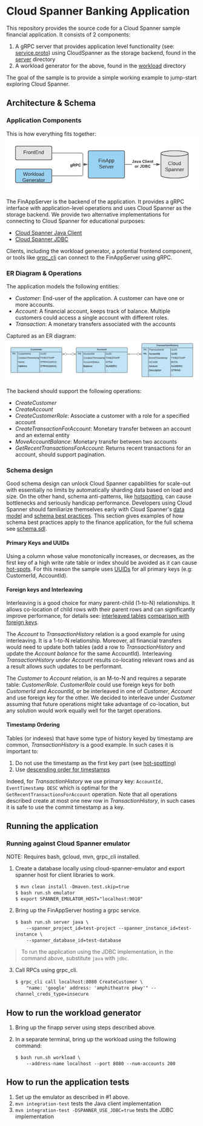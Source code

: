 # Cloud Spanner Banking Application

This repository provides the source code for a Cloud Spanner sample financial
application. It consists of 2 components:
1. A gRPC server that provides application level functionality
  (see: [service.proto](server/src/main/proto/service.proto)) using CloudSpanner
  as the storage backend, found in the [server](server) directory
2. A workload generator for the above, found in the [workload](workload) directory

The goal of the sample is to provide a simple working example to jump-start
exploring Cloud Spanner.

## Architecture & Schema

### Application Components
This is how everything fits together:
![FinAppConnect.png](images/FinAppConnect.png)

The FinAppServer is the backend of the application. It provides a gRPC interface
with application-level operations and uses Cloud Spanner as the storage backend.
We provide two alternative implementations for connecting to Cloud Spanner for
educational purposes:
- [Cloud Spanner Java Client](https://github.com/googleapis/java-spanner)
- [Cloud Spanner JDBC](https://github.com/googleapis/java-spanner-jdbc)

Clients, including the workload generator, a potential frontend component, or
tools like [grpc_cli](https://github.com/grpc/grpc/blob/master/doc/command_line_tool.md)
can connect to the FinAppServer using gRPC.

### ER Diagram & Operations

The application models the following entities:
- *Customer*: End-user of the application. A customer can have one or more
  accounts.
- *Account*: A financial account, keeps track of balance. Multiple customers
  could access a single account with different roles.
- *Transaction*: A monetary transfers associated with the accounts

Captured as an ER diagram:
![FinAppERD.png](images/FinAppERD.png)

The backend should support the following operations:
- *CreateCustomer*
- *CreateAccount*
- *CreateCustomerRole*: Associate a customer with a role for a specified
  account
- *CreateTransactionForAccount*: Monetary transfer between an account and an
  external entity
- *MoveAccountBalance*: Monetary transfer between two accounts
- *GetRecentTransactionsForAccount*: Returns recent transactions for an account,
  should support pagination.

### Schema design
Good schema design can unlock Cloud Spanner capabilities for scale-out with
essentially no limits by automatically sharding data based on load and size.
On the other hand, schema anti-patterns, like
[hotspotting](https://cloud.google.com/spanner/docs/schema-design#primary-key-prevent-hotspots),
can cause bottlenecks and seriously handicap performance. Developers using
Cloud Spanner should familiarize themselves early with Cloud Spanner's
[data model](https://cloud.google.com/spanner/docs/schema-and-data-model) and
[schema best practices](https://cloud.google.com/spanner/docs/schema-design).
This section gives examples of how schema best practices apply to the finance
application, for the full schema see
[schema.sdl](server/src/main/java/com/google/finapp/schema.sdl).

#### Primary Keys and UUIDs
Using a column whose value monotonically increases, or decreases, as the first
key of a high write rate table or index should be avoided as it can cause
[hot-spots](https://cloud.google.com/spanner/docs/schema-design#primary-key-prevent-hotspots).
For this reason the sample uses [UUIDs](https://cloud.google.com/spanner/docs/schema-design#uuid_primary_key)
for all primary keys (e.g: CustomerId, AccountId).
 
#### Foreign keys and Interleaving
Interleaving is a good choice for many parent-child (1-to-N) relationships.
It allows co-location of child rows with their parent rows and can
significantly improve performance, for details see:
[interleaved tables](https://cloud.google.com/spanner/docs/schema-and-data-model#creating-interleaved-tables)
[comparison with foreign keys](https://cloud.google.com/spanner/docs/foreign-keys/overview#fk-and-table-interleaving).

The *Account* to *TransactionHistory* relation is a good example for using
interleaving. It is a 1-to-N relationship. Moreover, all financial transfers
would need to update both tables (add a row to *TransactionHistory* and update
the *Account* *balance* for the same AccountId). Interleaving
*TransactionHistory* under *Account* results co-locating relevant rows and as a
result allows such updates to be performant.

The *Customer* to *Account* relation, is an M-to-N and requires a separate
table: *CustomerRole*. *CustomerRole* could use foreign keys for both
*CustomerId* and *AccountId*, or be interleaved in one of *Customer*, *Account*
and use foreign key for the other. We decided to interleave under *Customer*
assuming that future operations might take advantage of co-location,
but any solution would work equally well for the target operations.

#### Timestamp Ordering

Tables (or indexes) that have some type of history keyed by timestamp are
common, *TransactionHistory* is a good example. In such cases it is important
to:
1. Do not use the timestamp as the first key part (see [hot-spotting](https://cloud.google.com/spanner/docs/schema-design#primary-key-prevent-hotspots))
2. Use [descending order for timestamps](https://cloud.google.com/spanner/docs/schema-design#ordering_timestamp-based_keys)

Indeed, for *TransactionHistory* we use primary key:
`AccountId, EventTimestamp DESC` which is optimal for the
`GetRecentTransactionsForAccount` operation. Note that all operations described
create at most one new row in *TransactionHistory*, in such cases it is safe
to use the commit timestamp as a key.

## Running the application
<!---TODO: Running against real spanner - Probably point to neos tutorial-->
### Running against Cloud Spanner emulator

NOTE: Requires bash, gcloud, mvn, grpc_cli installed.

1. Create a database locally using cloud-spanner-emulator and export spanner host
for client libraries to work.

    ```
    $ mvn clean install -Dmaven.test.skip=true
    $ bash run.sh emulator
    $ export SPANNER_EMULATOR_HOST="localhost:9010"
    ```

2. Bring up the FinAppServer hosting a grpc service.

    ```
    $ bash run.sh server java \
        --spanner_project_id=test-project --spanner_instance_id=test-instance \
        --spanner_database_id=test-database
    ```
> To run the application using the JDBC implementation, in the command above,
substitute `java` with `jdbc`.

3. Call RPCs using grpc_cli.

    ```
    $ grpc_cli call localhost:8080 CreateCustomer \
        "name: 'google' address: 'amphitheatre pkwy'" --channel_creds_type=insecure
    ```

## How to run the workload generator

1. Bring up the finapp server using steps described above.

2. In a separate terminal, bring up the workload using the following command:
 
    ```
    $ bash run.sh workload \
        --address-name localhost --port 8080 --num-accounts 200 
    ```

## How to run the application tests

1. Set up the emulator as described in #1 above.
2. `mvn integration-test` tests the Java client implementation
3. `mvn integration-test -DSPANNER_USE_JDBC=true` tests the JDBC implementation
